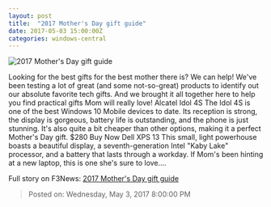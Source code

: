 ```yaml
---
layout: post
title:  "2017 Mother's Day gift guide"
date: 2017-05-03 15:00:00Z
categories: windows-central
---
```


![2017 Mother's Day gift guide](https://www.windowscentral.com/sites/wpcentral.com/files/styles/large/public/field/image/2017/05/mothers-day-hero.jpg?itok=rsAgaD_q)

Looking for the best gifts for the best mother there is? We can help! We've been testing a lot of great (and some not-so-great) products to identify out our absolute favorite tech gifts. And we brought it all together here to help you find practical gifts Mom will really love! Alcatel Idol 4S The Idol 4S is one of the best Windows 10 Mobile devices to date. Its reception is strong, the display is gorgeous, battery life is outstanding, and the phone is just stunning. It's also quite a bit cheaper than other options, making it a perfect Mother's Day gift. $280 Buy Now Dell XPS 13 This small, light powerhouse boasts a beautiful display, a seventh-generation Intel "Kaby Lake" processor, and a battery that lasts through a workday. If Mom's been hinting at a new laptop, this is one she's sure to love....


Full story on F3News: [2017 Mother's Day gift guide](http://www.f3nws.com/n/XnDYmH)

> Posted on: Wednesday, May 3, 2017 8:00:00 PM
